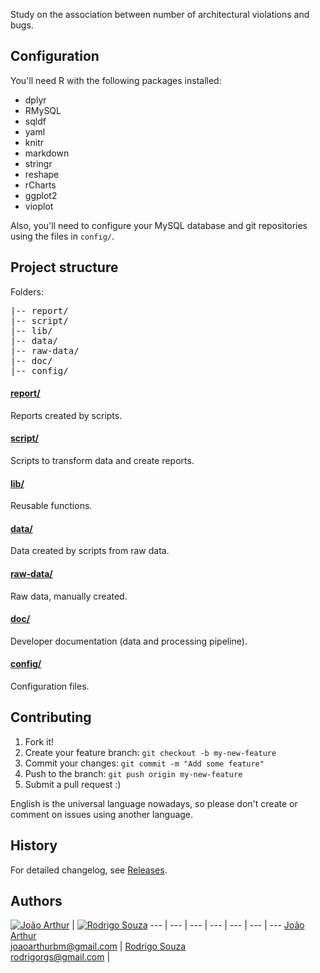 Study on the association between number of architectural violations and bugs.

## Configuration

You'll need R with the following packages installed:

* dplyr
* RMySQL
* sqldf
* yaml
* knitr
* markdown
* stringr
* reshape
* rCharts
* ggplot2
* vioplot

Also, you'll need to configure your MySQL database and git repositories using the files in `config/`.

## Project structure

Folders:

<pre>
|-- report/
|-- script/
|-- lib/
|-- data/
|-- raw-data/
|-- doc/
|-- config/
</pre>

#### [report/](https://github.com/rodrigorgs/arch-violations-bugs/tree/master/report)

Reports created by scripts.

#### [script/](https://github.com/rodrigorgs/arch-violations-bugs/tree/master/script)

Scripts to transform data and create reports.

#### [lib/](https://github.com/rodrigorgs/arch-violations-bugs/tree/master/lib)

Reusable functions.

#### [data/](https://github.com/rodrigorgs/arch-violations-bugs/tree/master/data)

Data created by scripts from raw data.

#### [raw-data/](https://github.com/rodrigorgs/arch-violations-bugs/tree/master/raw-data)

Raw data, manually created.

#### [doc/](https://github.com/rodrigorgs/arch-violations-bugs/tree/master/doc)

Developer documentation (data and processing pipeline).

#### [config/](https://github.com/rodrigorgs/arch-violations-bugs/tree/master/config)

Configuration files.

## Contributing

1. Fork it!
2. Create your feature branch: `git checkout -b my-new-feature`
3. Commit your changes: `git commit -m "Add some feature"`
4. Push to the branch: `git push origin my-new-feature`
5. Submit a pull request  :)

English is the universal language nowadays, so please don't create or comment on issues using another language.

## History

For detailed changelog, see [Releases](https://github.com/rodrigorgs/arch-violations-bugs/releases).

## Authors

[![João Arthur](http://gravatar.com/avatar/3213574af4788324b104dbc02e9ded9c?s=70)](https://github.com/joaoarthurbm) | [![Rodrigo Souza](http://gravatar.com/avatar/5b5d74b9ee9cd59f57c33dcee63517fa?s=70)](https://github.com/rodrigorgs)
--- | --- | --- | --- | --- | --- | ---
[João Arthur](https://github.com/joaoarthurbm)<br>joaoarthurbm@gmail.com | [Rodrigo Souza](https://github.com/rodrigorgs)<br>rodrigorgs@gmail.com |


